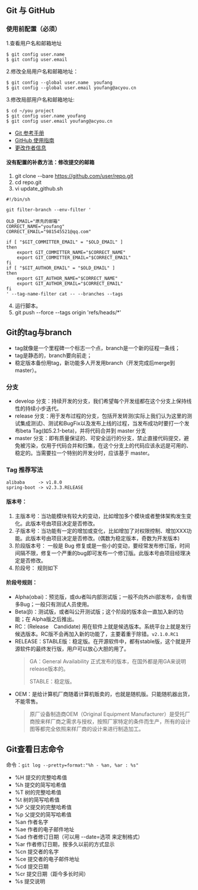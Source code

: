 ## Git 与 GitHub
### 使用前配置（必须）
1.查看用户名和邮箱地址
```
$ git config user.name
$ git config user.email
```

2.修改全局用户名和邮箱地址：
```
$ git config --global user.name  youfang
$ git config --global user.email youfang@acyou.cn
```
 
3.修改局部用户名和邮箱地址:
```
$ cd ~/you project                       
$ git config user.name youfang
$ git config user.email youfang@acyou.cn
```

- [Git 参考手册](https://git-scm.com/book/zh/v2)
- [GitHub 使用指南](https://docs.github.com/cn/github/getting-started-with-github)
- [更改作者信息](https://docs.github.com/cn/github/using-git/changing-author-info)

#### 没有配置的补救方法：修改提交的邮箱
1. git clone --bare https://github.com/user/repo.git
2. cd repo.git
3. vi update_github.sh
```
#!/bin/sh

git filter-branch --env-filter '

OLD_EMAIL="原先的邮箱"
CORRECT_NAME="youfang"
CORRECT_EMAIL="981545521@qq.com"

if [ "$GIT_COMMITTER_EMAIL" = "$OLD_EMAIL" ]
then
    export GIT_COMMITTER_NAME="$CORRECT_NAME"
    export GIT_COMMITTER_EMAIL="$CORRECT_EMAIL"
fi
if [ "$GIT_AUTHOR_EMAIL" = "$OLD_EMAIL" ]
then
    export GIT_AUTHOR_NAME="$CORRECT_NAME"
    export GIT_AUTHOR_EMAIL="$CORRECT_EMAIL"
fi
' --tag-name-filter cat -- --branches --tags
```
4. 运行脚本。
5. git push --force --tags origin 'refs/heads/*'


## Git的tag与branch
- tag就像是一个里程碑一个标志一个点，branch是一个新的征程一条线；
- tag是静态的，branch要向前走；
- 稳定版本备份用tag，新功能多人开发用branch（开发完成后merge到master）。

### 分支
- develop 分支：持续开发的分支，我们希望每个开发组都在这个分支上保持线性的持续小步迭代。
- release 分支：用于发布过程的分支，包括开发转测(实际上我们认为这里的测试集成测试)、测试和BugFix以及发布上线的过程，当发布成功时要打一个发布beta Tag(如5.2.1-beta)，并将代码合并到 master 分支
- master 分支：即有质量保证的、可安全运行的分支，禁止直接代码提交，避免被污染，仅用于代码合并和归集，在这个分支上的代码应该永远是可用的、稳定的。当需要拉一个特别的开发分时，应该基于 master。

### Tag 推荐写法

```
alibaba     -> v1.8.0
spring-boot -> v2.3.3.RELEASE
```

#### 版本号：
1. 主版本号：当功能模块有较大的变动，比如增加多个模块或者整体架构发生变化。此版本号由项目决定是否修改。
2. 子版本号：当功能有一定的增加或变化，比如增加了对权限控制、增加XXX功能。此版本号由项目决定是否修改。(偶数为稳定版本，奇数为开发版本)
3. 阶段版本号： 一般是 Bug 修复或是一些小的变动，要经常发布修订版，时间间隔不限，修复一个严重的bug即可发布一个修订版。此版本号由项目经理决定是否修改。
4. 阶段号： 规则如下


#### 阶段号规则：
- Alpha(αbai)：预览版，或du者叫内部测试版；一般不向外zhi部发布，会有很多Bug；一般只有测试人员使用。
- Beta(β)：测试版，或者叫公开测试版；这个阶段的版本会一直加入新的功能；在 Alpha版之后推出。
- RC：(Release　Candidate) 用在软件上就是候选版本。系统平台上就是发行候选版本。RC版不会再加入新的功能了，主要着重于除错。`v2.1.0.RC1`
- RELEASE：STABLE版：稳定版。在开源软件中，都有stable版，这个就是开源软件的最终发行版，用户可以放心大胆的用了。
    > GA：General Availability  正式发布的版本，在国外都是用GA来说明release版本的。
    >
    > STABLE：稳定版。
- OEM：是给计算机厂商随着计算机贩卖的，也就是随机版。只能随机器出货，不能零售。
    > 原厂设备制造商OEM（Original Equipment Manufacturer）是受托厂商按来样厂商之需求与授权，按照厂家特定的条件而生产，所有的设计图等都完全依照来样厂商的设计来进行制造加工。

## Git查看日志命令

命令：`git log --pretty=format:"%h - %an, %ar : %s"`

- %H	提交的完整哈希值
- %h	提交的简写哈希值
- %T	树的完整哈希值
- %t	树的简写哈希值
- %P	父提交的完整哈希值
- %p	父提交的简写哈希值
- %an	作者名字
- %ae	作者的电子邮件地址
- %ad	作者修订日期（可以用 --date=选项 来定制格式）
- %ar	作者修订日期，按多久以前的方式显示
- %cn	提交者的名字
- %ce	提交者的电子邮件地址
- %cd	提交日期
- %cr	提交日期（距今多长时间）
- %s	提交说明

